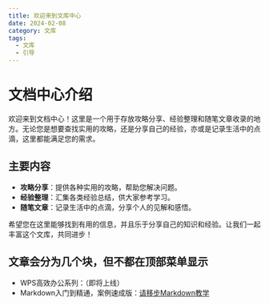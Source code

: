 ```yaml
---
title: 欢迎来到文库中心
date: 2024-02-08
category: 文库
tags:
  - 文库
  - 引导
---
```


# 文档中心介绍

欢迎来到文档中心！这里是一个用于存放攻略分享、经验整理和随笔文章收录的地方。无论您是想要查找实用的攻略，还是分享自己的经验，亦或是记录生活中的点滴，这里都能满足您的需求。

## 主要内容

- **攻略分享**：提供各种实用的攻略，帮助您解决问题。
- **经验整理**：汇集各类经验总结，供大家参考学习。
- **随笔文章**：记录生活中的点滴，分享个人的见解和感悟。

希望您在这里能够找到有用的信息，并且乐于分享自己的知识和经验。让我们一起丰富这个文库，共同进步！

## 文章会分为几个块，但不都在顶部菜单显示

- WPS高效办公系列：（即将上线）
- Markdown入门到精通，案例速成版：[请移步Markdown教学](/md)
